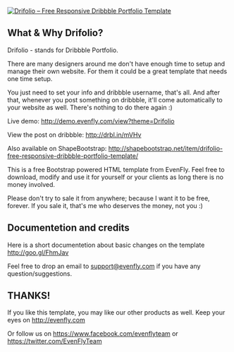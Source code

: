 <a href="http://creatrix.us/demo/drifolio/"><img src="http://demo.evenfly.com/themes/drifolio/img/hero-img.png" alt="Drifolio – Free Responsive Dribbble Portfolio Template"></a>

What & Why Drifolio?
---------------------------
Drifolio - stands for Dribbble Portfolio.

There are many designers around me don't have enough time to setup and manage their own website. For them it could be a great template that needs one time setup.

You just need to set your info and dribbble username, that's all. And after that, whenever you post something on dribbble, it'll come automatically to your website as well. There's nothing to do there again :)

Live demo: http://demo.evenfly.com/view?theme=Drifolio

View the post on dribbble: http://drbl.in/mVHv

Also available on ShapeBootstrap:
http://shapebootstrap.net/item/drifolio-free-responsive-dribbble-portfolio-template/

This is a free Bootstrap powered HTML template from EvenFly. Feel free to download, modify and use it for yourself or your clients as long there is no money involved.

Please don't try to sale it from anywhere; because I want it to be free, forever. If you sale it, that's me who deserves the money, not you :)

Documentetion and credits
---------------------------
Here is a short documentetion about basic changes on the template
http://goo.gl/FhmJav

Feel free to drop an email to support@evenfly.com
if you have any question/suggestions.


THANKS!
---------------------------
If you like this template, you may like our other products as well.
Keep your eyes on 
http://evenfly.com

Or follow us on
https://www.facebook.com/evenflyteam or 
https://twitter.com/EvenFlyTeam

